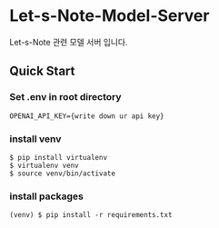 # Let-s-Note-Model-Server
Let-s-Note 관련 모델 서버 입니다.
## Quick Start
### Set .env in root directory
```
OPENAI_API_KEY={write down ur api key}
```
### install venv
```
$ pip install virtualenv
$ virtualenv venv
$ source venv/bin/activate
```
### install packages
```
(venv) $ pip install -r requirements.txt
```
